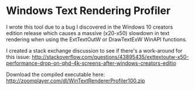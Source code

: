 # Windows Text Rendering Profiler

I wrote this tool due to a bug I discovered in the Windows 10 creators edition release which causes a massive (x20-x50) slowdown in text rendering when using the ExtTextOutW or DrawTextExW WinAPI functions.

I created a stack exchange discussion to see if there's a work-around for this issue:
http://stackoverflow.com/questions/43895435/exttextoutw-x50-performance-drop-on-qhd-4k-screens-after-windows-creators-editio

Download the compiled executable here:
http://zoomplayer.com/dl/WinTextRendererProfiler100.zip
